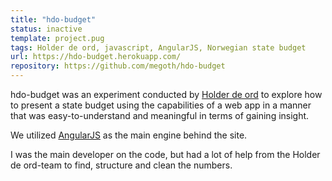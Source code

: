 ```yaml
---
title: "hdo-budget"
status: inactive
template: project.pug
tags: Holder de ord, javascript, AngularJS, Norwegian state budget
url: https://hdo-budget.herokuapp.com/
repository: https://github.com/megoth/hdo-budget
---
```


hdo-budget was an experiment conducted by [Holder de ord](https://www.holderdeord.no/) to explore how to present a state budget using the capabilities of a web app in a manner that was easy-to-understand and meaningful in terms of gaining insight.

We utilized [AngularJS](https://angularjs.org/) as the main engine behind the site.

I was the main developer on the code, but had a lot of help from the Holder de ord-team to find, structure and clean the numbers.

